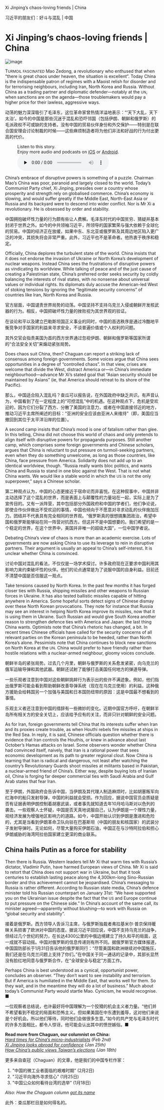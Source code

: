Xi Jinping’s chaos-loving friends | China

习近平的朋友们：好斗与混乱 | 中国


# Xi Jinping’s chaos-loving friends | China

![image](https://images.weserv.nl/?url=www.economist.com/img/b/1280/720/90/media-assets/image/20240210_CND000.jpg)

<div></div><p><span>T</span><small>URMOIL FASCINATED</small> Mao Zedong, a revolutionary who enthused that when “there is great chaos under heaven, the situation is excellent”. Today China is the indispensable patron of regimes with a Maoist relish for disorder and for terrorising neighbours, including Iran, North Korea and Russia. Without China as a trading partner and diplomatic defender—notably at the <small>UN</small>, when sanctions are on the agenda—those troublemakers would pay a higher price for their lawless, aggressive ways. </p>

动荡的魅力深深吸引了毛泽东，这位革命家曾热情洋溢地表示：“‘天下大乱，天下太治’。如今的中国是那些沉迷于混乱和恐吓邻国（包括伊朗、朝鲜和俄罗斯）的毛派政权不可或缺的支持者。没有中国的贸易伙伴身份和外交保护——特别是在联合国安理会讨论制裁的时候——这些麻烦制造者将为他们非法和好战的行为付出更高的代价。


<div><figure><div><figcaption>Listen to this story.</figcaption> <span>Enjoy more audio and podcasts on<!-- --> <a href="https://www.economist.comhttps://economist-app.onelink.me/d2eC/bed1b25" id="audio-ios-cta" rel="noreferrer" target="_blank">iOS</a> <!-- -->or<!-- --> <a href="https://www.economist.comhttps://economist-app.onelink.me/d2eC/7f3c199" id="audio-android-cta" rel="noreferrer" target="_blank">Android</a>.</span></div><audio controls="" id="audio-player" preload="none" src="https://www.economist.com/media-assets/audio/036%20China%20-%20Chaguan-a49caa902dadf5303002e2a7e68a00df.mp3" title="Xi Jinping’s chaos-loving friends"><p>Your browser does not support the &lt;audio&gt; element.</p></audio><div><div></div></div></figure></div><p>China’s embrace of disruptive powers is something of a puzzle. Chairman Mao’s China was poor, paranoid and largely closed to the world. Today’s Communist Party chief, Xi Jinping, presides over a country whose prosperity and strength rely on globalised commerce. China’s economy is slowing, and would suffer greatly if the Middle East, North-East Asia or Russia and its backyard were to descend into wider conflict. Nor is Mr Xi a revolutionary. He is obsessed by order and stability.</p>

中国拥抱破坏性力量的行为颇有些让人费解。毛泽东时代的中国贫穷、猜疑并基本封闭于世界之外。如今的中共领袖习近平，所领导的国家繁荣与强大依赖于全球化的贸易。中国的经济正在放缓，如果中东、东北亚或俄罗斯及其周边地区陷入更广泛的冲突，其损失将会非常严重。此外，习近平也不是革命者。他热衷于秩序和稳定。


<p>Officially, China deplores the turbulent state of the world. China insists that it does not endorse the invasion of Ukraine or North Korea’s development of nuclear weapons. Instead China sees the frustrations of disruptive powers as vindicating its worldview. While talking of peace and of the just cause of creating a Palestinian state, China’s preferred order seeks security by coldly balancing the interests of rival states, with no nonsense about universal values or individual rights. Its diplomats duly accuse the American-led West of stoking tensions by ignoring the “legitimate security concerns” of countries like Iran, North Korea and Russia. </p>

官方层面，中国谴责世界局势的动荡。中国坚持不支持乌克兰入侵或朝鲜开发核武器的行为。相反，中国把破坏性力量的挫败视为其世界观的验证。

在谈论和平以及建立巴勒斯坦国正义事业的同时，中国的首选秩序是通过冷酷地平衡竞争对手国家的利益来寻求安全，不谈普遍价值或个人权利的问题。

其外交官会指责美国为首的西方世界通过忽视伊朗、朝鲜和俄罗斯等国家所谓的“合法安全关切”来煽动紧张局势。


<div><div><div id="econ-1"></div></div></div><p>Does chaos suit China, then? Chaguan can report a striking lack of consensus among foreign governments. Some voices argue that China sees opportunities in a degree of “controlled chaos”. In that view, crises are welcome that divide the West, distract America or—in China’s immediate neighbourhood—advance Mr Xi’s stated goal that “Asian security should be maintained by Asians” (ie, that America should retreat to its shore of the Pacific). </p>

那么，中国适合陷入混乱吗？查瓜可以报告说，在外国政府中缺乏共识。有声音认为，中国看到了在一定程度上的“可控混乱”中的机遇。在这种观点下，危机是受欢迎的，因为它们分裂了西方、分散了美国的注意力，或者在中国直接邻近的地方，推动习近平主席所阐述的目标：“亚洲的安全应该由亚洲人来维持”（即，美国应当撤回到其位于太平洋沿岸的位置）。


<p>A second camp insists that China’s mood is one of fatalism rather than glee. In this telling, China did not choose this world of chaos and only pretends to align itself with disruptive powers for propaganda purposes. Still another camp, which comprises some foreign governments and Chinese scholars, argues that China is reluctant to put pressure on turmoil-seeking partners, even when they do something unwelcome, as long as those countries, like China, face pressure from America. Solidarity does not add up to an identical worldview, though. “Russia really wants bloc politics, and wants China and Russia to stand in one bloc against the West. That is not what China wants. We would like a stable world in which the <small>US</small> is not the only superpower,” says a Chinese scholar.</p>

第二种观点认为，中国的心态更接近于宿命论而非喜悦。在这种叙事中，中国并非主动选择了这个混乱的世界，而是表面上与颠覆性的力量站在一起，实际上是为了宣传目的。又有一派阵营，其中包括部分外国政府和中国的学者们，他们争论说，即使合作伙伴做出不受欢迎的事情，中国也倾向于不愿意对寻求动乱的伙伴施加压力。团结并不代表具有完全相同的世界观。“俄罗斯真的很想搞集团政治，希望中国和俄罗斯能够站在同一阵营对抗西方。但这并不是中国想要的。我们希望的是一个稳定的世界，在这个世界中，美国并非唯一的超级大国”，一位中国学者说。


<p>Debating China’s view of chaos is more than an academic exercise. Lots of governments are now asking China to use its leverage to rein in disruptive partners. Their argument is usually an appeal to China’s self-interest. It is unclear whether China is convinced.</p>

讨论中国对混乱的看法，不仅仅是一场学术探讨。许多政府现在正要求中国利用其影响力来约束破坏性的伙伴。他们的论点通常是为了说服中国的自身利益。目前还不清楚中国是否信服这一观点。


<p>Take tensions caused by North Korea. In the past few months it has forged closer ties with Russia, shipping missiles and other weapons to Russian forces in Ukraine. It has also tested ballistic missiles capable of hitting anywhere in America. Some hopeful sorts detect signs of Chinese dismay over these North Korean provocations. They note for instance that Russia may see an interest in helping North Korea improve its missiles, now that it is using them in Ukraine. Such Russian aid would give South Korea another reason to strengthen defence ties with America and Japan: the last thing China wants. Optimists note that China’s rhetoric has changed, a bit. In recent times Chinese officials have called for the security concerns of all relevant parties on the Korean peninsula to be heeded, rather than North Korea’s alone. Pessimists note that China continues to block new sanctions on North Korea at the <small>UN</small>. China would prefer to have friendly rather than hostile relations with a nuclear-armed neighbour, gloomy voices conclude. </p>

朝鲜半岛的紧张局势。过去几个月里，朝鲜与俄罗斯的关系愈发紧密，向乌克兰的俄军运输导弹和其他武器。朝鲜还试射了能够打击美国任何地方的弹道导弹。

一些乐观者注意到中国对这些朝鲜挑衅行为表示出的些许不满迹象。例如，他们指出俄罗斯可能会看到帮助朝鲜改善导弹系统（现在在乌克兰使用）的利益。这种俄方援助会给韩国另一个加强与美国和日本国防纽带的原因：这是中国最不想看到的事情。

乐观主义者还注意到中国的措辞有一些微妙的变化。近期中国官方呼吁，在朝鲜半岛所有相关方的安全关切上，应该给予应有的关注，而非只针对朝鲜的安全问题。


<div><div><div id="econ-2"></div></div></div><p>As for Iran, foreign governments tell China that its interests suffer when Iran and its proxies create trouble, as when Houthi rebels fire missiles at ships in the Red Sea. In reply, it is said, Chinese officials question whether there is evidence that Iran controls the Houthis, or knew in advance about last October’s Hamas attacks on Israel. Some observers wonder whether China had convinced itself, naively, that Iran is a rational power that sees economic development as its path to greater regional clout. Now China is learning that Iran is radical and dangerous, not least after watching the country’s Revolutionary Guards shoot missiles at militants based in Pakistan, a nuclear-armed friend of China’s. Either way, despite buying lots of Iranian oil, China is forging far deeper commercial ties with Saudi Arabia and Gulf Arab states that fear Iran.</p>

至于伊朗，外国政府会告诉中国，当伊朗及其代理人制造麻烦时，比如胡塞叛军向红海中的船只发射导弹，中国的利益就会受损。作为回应，据说中国官员会质疑是否有证据表明伊朗控制着胡塞武装，或者事先就知道去年10月哈马斯对以色列的袭击。一些观察人士怀疑，中国是否天真地说服自己，认为伊朗是一个理性力量，视经济发展为增强地区影响力的道路。如今，中国开始认识到伊朗是激进和危险的，尤其是当看到伊朗革命卫队向驻在巴基斯坦（中国的朋友和核国家）的武装分子发射导弹时。无论如何，尽管大量购买伊朗石油，中国正在与沙特阿拉伯和担心伊朗威胁的海湾阿拉伯国家建立更深的商业联系。


<h2>China hails Putin as a force for stability</h2><p>Then there is Russia. Western leaders tell Mr Xi that warm ties with Russia’s dictator, Vladimir Putin, have harmed European views of China. Mr Xi is said to retort that China does not support war in Ukraine, but that it took centuries to establish lasting peace along the 4,300km-long Sino-Russian border and this achievement cannot be jeopardised. China’s messaging to Russia is rather different. According to Russian state media, China’s defence minister told his Russian counterpart on January 31st: “We have supported you on the Ukrainian issue despite the fact that the <small>US</small> and Europe continue to put pressure on the Chinese side.” In China’s account of the same call, its minister agreed—apparently without blushing—to work with Russia on “global security and stability”.</p>

接着是俄罗斯。西方领导人告诉习主席，与俄罗斯独裁者弗拉基米尔·普京保持暖昧关系损害了欧洲对中国的态度。据说习近平回应说，中国不支持乌克兰的战争，但经过几个世纪的努力，在长达4300公里的中俄边境建立了持久和平的局面，这一成就不容动摇。中国对俄罗斯的信息传递则有所不同。据俄罗斯官方媒体报道，中国国防部长于1月31日告诉他的俄罗斯同行：“尽管美国和欧洲继续对中国施压，我们还是在乌克兰问题上支持了你们。”在中国关于同一通话的记录中，其部长显然没有脸红地同意与俄罗斯合作，在“全球安全与稳定”方面工作。


<p>Perhaps China is best understood as a cynical, opportunist power, concludes an observer. “They don’t want to see instability and terrorism. But if America is humiliated in the Middle East, that works well for them. So they wait, and in the meantime they will do a lot of business.” Much about today’s Communist Party would startle Mao. Cynicism, he would recognise. <span>■</span></p>

一位观察者总结说，也许最好将中国理解为一个狡猾的机会主义者力量。“他们并不希望看到不稳定的局面和恐怖主义。但如果美国在中东遭到羞辱，这对他们来说是个好机会。所以他们等待，同时他们会做很多生意。”如今的共产党与毛泽东时代的许多方面相比，都令人惊讶。他可能会认出其中的愤世嫉俗。■


<p><b>Read more from Chaguan, our columnist on China:</b><br/><i><a href="https://www.economist.com/china/2024/02/01/hard-times-for-chinas-micro-industrialists">Hard times for China’s micro-industrialists</a> (Feb 2nd)</i><br/><i><a href="https://www.economist.com/china/2024/01/25/xi-jinping-looks-abroad-for-confidence">Xi Jinping looks abroad for confidence</a> (Jan 25th)</i><br/><i><a href="https://www.economist.com/china/2024/01/18/how-chinas-public-views-taiwans-elections">How China’s public views Taiwan’s elections</a> (Jan 18th)</i></p>

更多来自查冠（Chaguan）的文章，他是我们的中国专栏作家：

1. "中国的微工业者面临的艰难时期" (2月2日)
2. "习近平向海外寻求信心" (1月25日)
3. "中国公众如何看待台湾的选举" (1月18日)


<p><i>Also: How the Chaguan column <a href="https://www.economist.com/column-names">got its name</a></i></p>

此外：查瓜那栏目是如何得名的。



